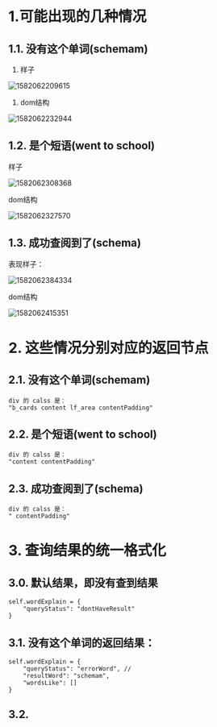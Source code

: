 

# 1.可能出现的几种情况

## 1.1. 没有这个单词(schemam)

1. 样子

![1582062209615](../image/1582062209615.png)

1. dom结构

![1582062232944](../image/1582062232944.png)

## 1.2. 是个短语(went to school)

样子

![1582062308368](../image/1582062308368.png)

dom结构

![1582062327570](../image/1582062327570.png)

## 1.3. 成功查阅到了(schema)

表现样子：



![1582062384334](../image/1582062384334.png)

dom结构

![1582062415351](../image/1582062415351.png)

## 

# 2. 这些情况分别对应的返回节点

## 2.1. 没有这个单词(schemam)

```
div 的 calss 是：
"b_cards content lf_area contentPadding"
```

## 2.2. 是个短语(went to school)

```
div 的 calss 是：
"content contentPadding"
```

## 2.3. 成功查阅到了(schema)

```
div 的 calss 是：
" contentPadding"
```



# 3. 查询结果的统一格式化

## 3.0. 默认结果，即没有查到结果

```
self.wordExplain = {
	"queryStatus": "dontHaveResult"
}
```



## 3.1. 没有这个单词的返回结果：

```
self.wordExplain = {
	"queryStatus": "errorWord", // 
	"resultWord": "schemam", 
	"wordsLike": []
}
```

## 3.2. 